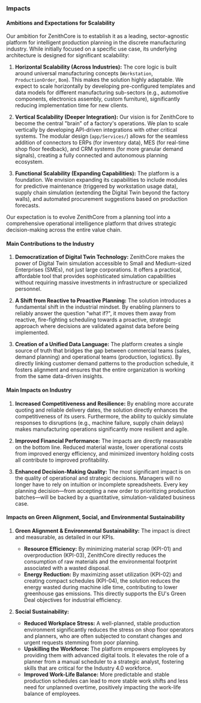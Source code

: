 ### **Impacts**

#### **Ambitions and Expectations for Scalability**

Our ambition for ZenithCore is to establish it as a leading, sector-agnostic platform for intelligent production planning in the discrete manufacturing industry. While initially focused on a specific use case, its underlying architecture is designed for significant scalability:

1.  **Horizontal Scalability (Across Industries):** The core logic is built around universal manufacturing concepts (`Workstation`, `ProductionOrder`, `Bom`). This makes the solution highly adaptable. We expect to scale horizontally by developing pre-configured templates and data models for different manufacturing sub-sectors (e.g., automotive components, electronics assembly, custom furniture), significantly reducing implementation time for new clients.

2.  **Vertical Scalability (Deeper Integration):** Our vision is for ZenithCore to become the central "brain" of a factory's operations. We plan to scale vertically by developing API-driven integrations with other critical systems. The modular design (`app/Services/`) allows for the seamless addition of connectors to ERPs (for inventory data), MES (for real-time shop floor feedback), and CRM systems (for more granular demand signals), creating a fully connected and autonomous planning ecosystem.

3.  **Functional Scalability (Expanding Capabilities):** The platform is a foundation. We envision expanding its capabilities to include modules for predictive maintenance (triggered by workstation usage data), supply chain simulation (extending the Digital Twin beyond the factory walls), and automated procurement suggestions based on production forecasts.

Our expectation is to evolve ZenithCore from a planning tool into a comprehensive operational intelligence platform that drives strategic decision-making across the entire value chain.

#### **Main Contributions to the Industry**

1.  **Democratization of Digital Twin Technology:** ZenithCore makes the power of Digital Twin simulation accessible to Small and Medium-sized Enterprises (SMEs), not just large corporations. It offers a practical, affordable tool that provides sophisticated simulation capabilities without requiring massive investments in infrastructure or specialized personnel.

2.  **A Shift from Reactive to Proactive Planning:** The solution introduces a fundamental shift in the industrial mindset. By enabling planners to reliably answer the question "what if?", it moves them away from reactive, fire-fighting scheduling towards a proactive, strategic approach where decisions are validated against data before being implemented.

3.  **Creation of a Unified Data Language:** The platform creates a single source of truth that bridges the gap between commercial teams (sales, demand planning) and operational teams (production, logistics). By directly linking customer demand patterns to the production schedule, it fosters alignment and ensures that the entire organization is working from the same data-driven insights.

#### **Main Impacts on Industry**

1.  **Increased Competitiveness and Resilience:** By enabling more accurate quoting and reliable delivery dates, the solution directly enhances the competitiveness of its users. Furthermore, the ability to quickly simulate responses to disruptions (e.g., machine failure, supply chain delays) makes manufacturing operations significantly more resilient and agile.

2.  **Improved Financial Performance:** The impacts are directly measurable on the bottom line. Reduced material waste, lower operational costs from improved energy efficiency, and minimized inventory holding costs all contribute to improved profitability.

3.  **Enhanced Decision-Making Quality:** The most significant impact is on the quality of operational and strategic decisions. Managers will no longer have to rely on intuition or incomplete spreadsheets. Every key planning decision—from accepting a new order to prioritizing production batches—will be backed by a quantitative, simulation-validated business case.

#### **Impacts on Green Alignment, Social, and Environmental Sustainability**

1.  **Green Alignment & Environmental Sustainability:** The impact is direct and measurable, as detailed in our KPIs.
    *   **Resource Efficiency:** By minimizing material scrap (KPI-01) and overproduction (KPI-03), ZenithCore directly reduces the consumption of raw materials and the environmental footprint associated with a wasted disposal.
    *   **Energy Reduction:** By maximizing asset utilization (KPI-02) and creating compact schedules (KPI-04), the solution reduces the energy wasted during machine idle time, contributing to lower greenhouse gas emissions. This directly supports the EU's Green Deal objectives for industrial efficiency.

2.  **Social Sustainability:**
    *   **Reduced Workplace Stress:** A well-planned, stable production environment significantly reduces the stress on shop floor operators and planners, who are often subjected to constant changes and urgent requests stemming from poor planning.
    *   **Upskilling the Workforce:** The platform empowers employees by providing them with advanced digital tools. It elevates the role of a planner from a manual scheduler to a strategic analyst, fostering skills that are critical for the Industry 4.0 workforce.
    *   **Improved Work-Life Balance:** More predictable and stable production schedules can lead to more stable work shifts and less need for unplanned overtime, positively impacting the work-life balance of employees. 